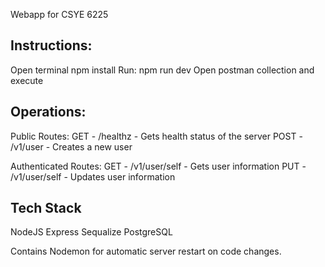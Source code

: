 Webapp for CSYE 6225 

## Instructions:
Open terminal
npm install
Run: npm run dev
Open postman collection and execute

## Operations:
Public Routes:
GET - /healthz - Gets health status of the server
POST - /v1/user - Creates a new user

Authenticated Routes:
GET - /v1/user/self - Gets user information
PUT - /v1/user/self - Updates user information

## Tech Stack
NodeJS
Express
Sequalize
PostgreSQL

Contains Nodemon for automatic server restart on code changes.